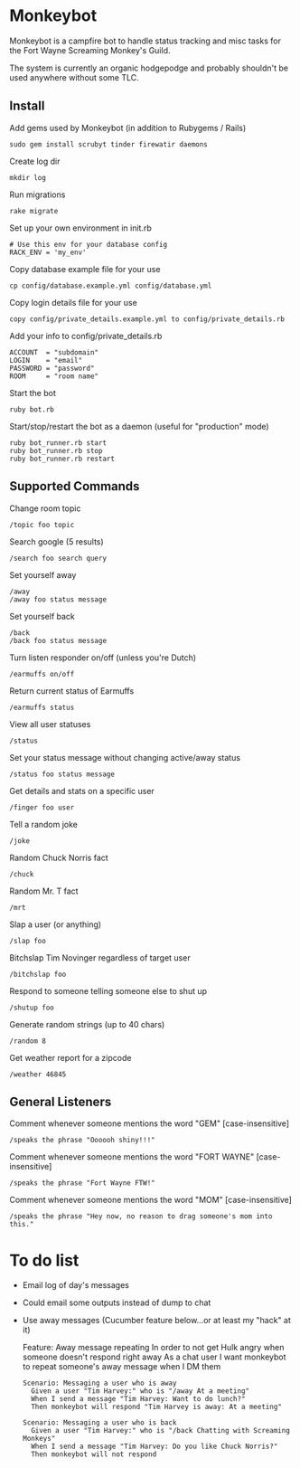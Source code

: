 Monkeybot
===

Monkeybot is a campfire bot to handle status tracking and misc tasks for the Fort Wayne Screaming Monkey's Guild.

The system is currently an organic hodgepodge and probably shouldn't be used anywhere without some TLC.

Install
---

Add gems used by Monkeybot (in addition to Rubygems / Rails)

    sudo gem install scrubyt tinder firewatir daemons

Create log dir

    mkdir log
  
Run migrations

    rake migrate

Set up your own environment in init.rb
    
    # Use this env for your database config
    RACK_ENV = 'my_env'

Copy database example file for your use

    cp config/database.example.yml config/database.yml

Copy login details file for your use

    copy config/private_details.example.yml to config/private_details.rb

Add your info to config/private_details.rb

    ACCOUNT  = "subdomain"
    LOGIN    = "email"
    PASSWORD = "password"
    ROOM     = "room name"
    
Start the bot

    ruby bot.rb

Start/stop/restart the bot as a daemon (useful for "production" mode)

    ruby bot_runner.rb start
    ruby bot_runner.rb stop
    ruby bot_runner.rb restart

Supported Commands
---

Change room topic

    /topic foo topic
  
Search google (5 results)

    /search foo search query
  
Set yourself away

    /away
    /away foo status message
  
Set yourself back

    /back
    /back foo status message
    
Turn listen responder on/off
(unless you're Dutch)
	
	/earmuffs on/off
	
Return current status of Earmuffs

	/earmuffs status
  
View all user statuses

    /status
  
Set your status message without changing active/away status

    /status foo status message
  
Get details and stats on a specific user

    /finger foo user
  
Tell a random joke

    /joke
  
Random Chuck Norris fact

    /chuck

Random Mr. T fact

    /mrt
  
Slap a user (or anything)

    /slap foo
    
Bitchslap Tim Novinger regardless of target user

    /bitchslap foo
    
Respond to someone telling someone else to shut up
    
    /shutup foo

Generate random strings (up to 40 chars)

    /random 8

Get weather report for a zipcode

    /weather 46845

General Listeners
---

Comment whenever someone mentions the word "GEM"
[case-insensitive]

    /speaks the phrase "Oooooh shiny!!!"

Comment whenever someone mentions the word "FORT WAYNE"
[case-insensitive]

    /speaks the phrase "Fort Wayne FTW!"
    
Comment whenever someone mentions the word "MOM"
[case-insensitive]

    /speaks the phrase "Hey now, no reason to drag someone's mom into this."
    
To do list
===

* Email log of day's messages
* Could email some outputs instead of dump to chat
* Use away messages (Cucumber feature below...or at least my "hack" at it)

    Feature: Away message repeating
      In order to not get Hulk angry when someone doesn't respond right away
      As a chat user
      I want monkeybot to repeat someone's away message when I DM them
    
      Scenario: Messaging a user who is away
        Given a user "Tim Harvey:" who is "/away At a meeting"
        When I send a message "Tim Harvey: Want to do lunch?"
        Then monkeybot will respond "Tim Harvey is away: At a meeting"
      
      Scenario: Messaging a user who is back
        Given a user "Tim Harvey:" who is "/back Chatting with Screaming Monkeys"
        When I send a message "Tim Harvey: Do you like Chuck Norris?"
        Then monkeybot will not respond